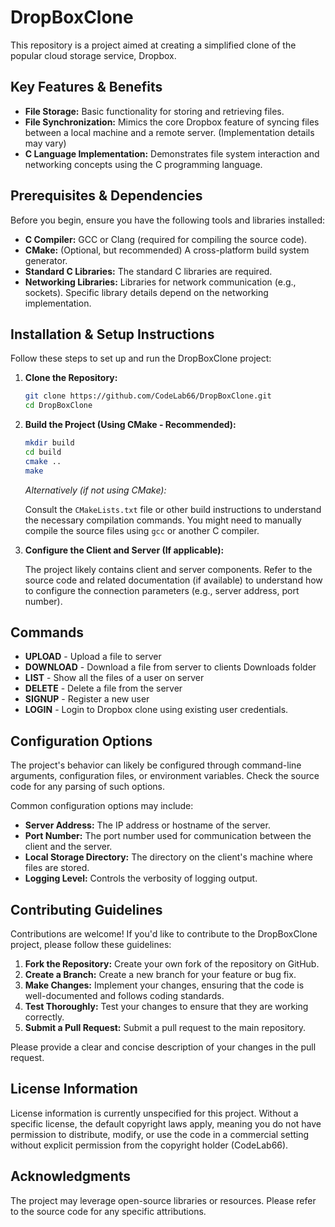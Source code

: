 # DropBoxClone

This repository is a project aimed at creating a simplified clone of the popular cloud storage service, Dropbox.

## Key Features & Benefits

*   **File Storage:** Basic functionality for storing and retrieving files.
*   **File Synchronization:** Mimics the core Dropbox feature of syncing files between a local machine and a remote server. (Implementation details may vary)
*   **C Language Implementation:** Demonstrates file system interaction and networking concepts using the C programming language.

## Prerequisites & Dependencies

Before you begin, ensure you have the following tools and libraries installed:

*   **C Compiler:**  GCC or Clang (required for compiling the source code).
*   **CMake:** (Optional, but recommended) A cross-platform build system generator.
*   **Standard C Libraries:** The standard C libraries are required.
*   **Networking Libraries:** Libraries for network communication (e.g., sockets). Specific library details depend on the networking implementation.

## Installation & Setup Instructions

Follow these steps to set up and run the DropBoxClone project:

1.  **Clone the Repository:**
    ```bash
    git clone https://github.com/CodeLab66/DropBoxClone.git
    cd DropBoxClone
    ```

2.  **Build the Project (Using CMake - Recommended):**

    ```bash
    mkdir build
    cd build
    cmake ..
    make
    ```

    *Alternatively (if not using CMake):*

    Consult the `CMakeLists.txt` file or other build instructions to understand the necessary compilation commands.  You might need to manually compile the source files using `gcc` or another C compiler.

3.  **Configure the Client and Server (If applicable):**

    The project likely contains client and server components.  Refer to the source code and related documentation (if available) to understand how to configure the connection parameters (e.g., server address, port number).

## Commands

* **UPLOAD** - Upload a file to server
* **DOWNLOAD** - Download a file from server to clients Downloads folder
* **LIST** - Show all the files of a user on server
* **DELETE** - Delete a file from the server
* **SIGNUP** - Register a new user
* **LOGIN** - Login to Dropbox clone using existing user credentials.

## Configuration Options

The project's behavior can likely be configured through command-line arguments, configuration files, or environment variables. Check the source code for any parsing of such options.

Common configuration options may include:

*   **Server Address:** The IP address or hostname of the server.
*   **Port Number:** The port number used for communication between the client and the server.
*   **Local Storage Directory:** The directory on the client's machine where files are stored.
*   **Logging Level:** Controls the verbosity of logging output.

## Contributing Guidelines

Contributions are welcome! If you'd like to contribute to the DropBoxClone project, please follow these guidelines:

1.  **Fork the Repository:** Create your own fork of the repository on GitHub.
2.  **Create a Branch:** Create a new branch for your feature or bug fix.
3.  **Make Changes:** Implement your changes, ensuring that the code is well-documented and follows coding standards.
4.  **Test Thoroughly:** Test your changes to ensure that they are working correctly.
5.  **Submit a Pull Request:** Submit a pull request to the main repository.

Please provide a clear and concise description of your changes in the pull request.

## License Information

License information is currently unspecified for this project. Without a specific license, the default copyright laws apply, meaning you do not have permission to distribute, modify, or use the code in a commercial setting without explicit permission from the copyright holder (CodeLab66).

## Acknowledgments

The project may leverage open-source libraries or resources. Please refer to the source code for any specific attributions.
